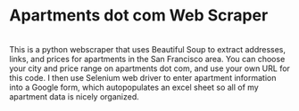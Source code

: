 # Apartments dot com Web Scraper
<br/>
This is a python webscraper that uses Beautiful Soup to extract addresses, links, and prices for apartments in the San Francisco area. You can choose your city and price range on apartments dot com, and use your own URL for this code. I then use Selenium web driver to enter apartment information into a Google form, which autopopulates an excel sheet so all of my apartment data is nicely organized.
